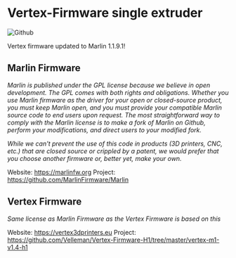 # Vertex-Firmware single extruder
![Github](https://img.shields.io/badge/license-GPL--3.0-orange)

Vertex firmware updated to Marlin 1.1.9.1!

## Marlin Firmware

*Marlin is published under the GPL license because we believe in open development. The GPL comes with both rights and obligations. Whether you use Marlin firmware as the driver for your open or closed-source product, you must keep Marlin open, and you must provide your compatible Marlin source code to end users upon request. The most straightforward way to comply with the Marlin license is to make a fork of Marlin on Github, perform your modifications, and direct users to your modified fork.*

*While we can't prevent the use of this code in products (3D printers, CNC, etc.) that are closed source or crippled by a patent, we would prefer that you choose another firmware or, better yet, make your own.*

Website: https://marlinfw.org
Project: https://github.com/MarlinFirmware/Marlin

## Vertex Firmware

*Same license as Marlin Firmware as the Vertex Firmware is based on this*

Website: https://vertex3dprinters.eu
Project: https://github.com/Velleman/Vertex-Firmware-H1/tree/master/vertex-m1-v1.4-h1
